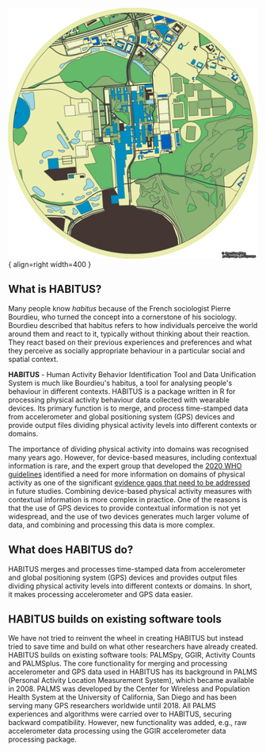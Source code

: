 
![University of Southern Denmark](/assets/images/sdu.png){ align=right width=400 }

## What is HABITUS?
Many people know *habitus* because of the French sociologist Pierre Bourdieu, who turned the concept into a cornerstone of his sociology. Bourdieu described that habitus refers to how individuals perceive the world around them and react to it, typically without thinking about their reaction. They react based on their previous experiences and preferences and what they perceive as socially appropriate behaviour in a particular social and spatial context.

**HABITUS** - Human Activity Behavior Identification Tool and Data Unification System is much like Bourdieu's habitus, a tool for analysing people's behaviour in different contexts. HABITUS is a package written in R for processing physical activity behaviour data collected with wearable devices. Its primary function is to merge, and process time-stamped data from accelerometer and global positioning system (GPS) devices and provide output files dividing physical activity levels into different contexts or domains.

The importance of dividing physical activity into domains was recognised many years ago. However, for device-based measures, including contextual information is rare, and the expert group that developed the [2020 WHO guidelines](https://www.who.int/publications/i/item/9789240015128) identified a need for more information on domains of physical activity as one of the significant [evidence gaps that need to be addressed](https://ijbnpa.biomedcentral.com/articles/10.1186/s12966-020-01042-2) in future studies. Combining device-based physical activity measures with contextual information is more complex in practice. One of the reasons is that the use of GPS devices to provide contextual information is not yet widespread, and the use of two devices generates much larger volume of data, and combining and processing this data is more complex.

## What does HABITUS do?
HABITUS merges and processes time-stamped data from accelerometer and global positioning system (GPS) devices and provides output files dividing physical activity levels into different contexts or domains. In short, it makes processing accelerometer and GPS data easier.

## HABITUS builds on existing software tools
We have not tried to reinvent the wheel in creating HABITUS but instead tried to save time and build on what other researchers have already created. HABITUS builds on existing software tools: PALMSpy, GGIR, Activity Counts and PALMSplus.
The core functionality for merging and processing accelerometer and GPS data used in HABITUS has its background in PALMS (Personal Activity Location Measurement System), which became available in 2008. PALMS was developed by the Center for Wireless and Population Health System at the University of California, San Diego and has been serving many GPS researchers worldwide until 2018. All PALMS experiences and algorithms were carried over to HABITUS, securing backward compatibility. However, new functionality was added, e.g., raw accelerometer data processing using the GGIR accelerometer data processing package.